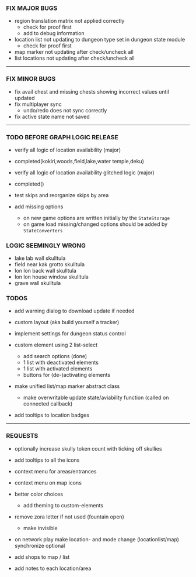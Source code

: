 
### FIX MAJOR BUGS

- region translation matrix not applied correctly
    - check for proof first
    - add to debug information
- location list not updating to dungeon type set in dungeon state module
    - check for proof first
- map marker not updating after check/uncheck all
- list locations not updating after check/uncheck all

---

### FIX MINOR BUGS

- fix avail chest and missing chests showing incorrect values until updated
- fix multiplayer sync
    - undo/redo does not sync correctly
- fix active state name not saved

---

### TODO BEFORE GRAPH LOGIC RELEASE

- verify all logic of location availability (major)
- completed(kokiri,woods,field,lake,water temple,deku)

- verify all logic of location availability glitched logic (major)
- completed()

- test skips and reorganize skips by area

- add missing options
    - on new game options are written initially by the `StateStorage`
    - on game load missing/changed options should be added by `StateConverters`


### LOGIC SEEMINGLY WRONG

- lake lab wall skulltula
- field near kak grotto skulltula
- lon lon back wall skulltula
- lon lon house window skulltula
- grave wall skulltula
    

### TODOS

- add warning dialog to download update if needed

- custom layout (aka build yourself a tracker)

- implement settings for dungeon status control

- custom element using 2 list-select
    - add search options (done)
    - 1 list with deactivated elements
    - 1 list with activated elements
    - buttons for (de-)activating elements

- make unified list/map marker abstract class
    - make overwritable update state/aviability function (called on connected callback)
    
- add tooltips to location badges

---

### REQUESTS

- optionally increase skully token count with ticking off skullies

- add tooltips to all the icons
- context menu for areas/entrances
- context menu on map icons

- better color choices
    - add theming to custom-elements

- remove zora letter if not used (fountain open)
    - make invisible

- on network play make location- and mode change (locationlist/map) synchronize optional

- add shops to map / list

- add notes to each location/area
